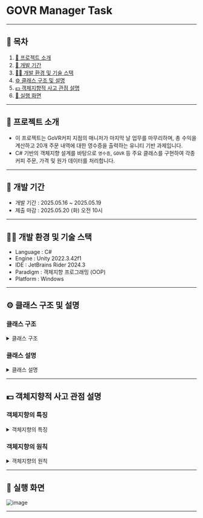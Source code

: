 # GOVR Manager Task

---

## 📖 목차

1. [🔎 프로젝트 소개](#-프로젝트-소개)  
2. [📅 개발 기간](#-개발-기간)  
3. [🧑‍💻 개발 환경 및 기술 스택](#-개발-환경-및-기술-스택)  
4. [⚙️ 클래스 구조 및 설명](#-클래스-구조-및-설명)  
5. [💵 객체지향적 사고 관점 설명](#-객체지향적-사고-관점-설명)  
6. [📸 실행 화면](#-실행-화면)

---

## 🔎 프로젝트 소개

- 이 프로젝트는 GoVR커피 지점의 매니저가 마지막 날 업무를 마무리하며, 총 수익을 계산하고 20개 주문 내역에 대한 영수증을 출력하는 유니티 기반 과제입니다.
- C# 기반의 객체지향 설계를 바탕으로 `영수증`, `GOVR` 등 주요 클래스를 구현하여 각종 커피 주문, 가격 및 원가 데이터를 처리합니다.

---

## 📅 개발 기간

- 개발 기간 : 2025.05.16 ~ 2025.05.19  
- 제출 마감 : 2025.05.20 (화) 오전 10시  

---

## 🧑‍💻 개발 환경 및 기술 스택

- Language : C#  
- Engine : Unity 2022.3.42f1
- IDE : JetBrains Rider 2024.3
- Paradigm : 객체지향 프로그래밍 (OOP)  
- Platform : Windows  

---

## ⚙️ 클래스 구조 및 설명
### 클래스 구조

<details>
  <summary> 클래스 구조 </summary>
    
 Assets/
  └── Scripts/
    ├── 1. Interfaces/
    │     └── IRandomProvider.cs
    ├── 2. Enums/
    │     └── PaymentType.cs
    ├── 3. Objects/
    │     ├── Coffee.cs
    │     └── Payment.cs
    ├── 4. Providers
    │     ├── RandomCoffeeProvider.cs
    │     └── RandomPaymentProvider.cs
    └── 5. Systems/
    │     ├── GOVR.cs
    │     └── Receipts.cs 

</details>

### 클래스 설명

<details>
  <summary> 클래스 설명 </summary>

### 1️⃣ Interface
#### IRandomProvider<T> 인터페이스 (1. Interfaces/IRandomProvider.cs)
- 랜덤 객체 생성 인터페이스

### 2️⃣ Enums
#### PaymentType 열거형 (2. Enums/PaymentType.cs)
- 결제 수단을 열거형으로 정의

### 3️⃣ Objects
#### Coffee 클래스 (3. Objects/Coffee.cs)
- 커피 객체를 정의
  
#### Payment 클래스 (3. Objects/Payment.cs)
- 결제 방식 정보를 담는 객체

### 4️⃣ Providers
#### RandomCoffeeProvider 클래스 (4. Providers/RandomCoffeeProvider.cs)
- 커피 객체 중 하나를 무작위로 반환

#### RandomPaymentProvider 클래스 (4. Providers/RandomPaymentProvider.cs)
- 무작위 결제 수단을 생성하여 반환

### 5️⃣ Systems
#### GOVR 클래스 (5. Systems/GOVR.cs)
- 커피 JSON(Newtonsoft) 데이터 로딩
- 각 오브젝트의(Coffee, Payment) 랜덤 메소드 반환 

#### Receipts 클래스 (5. Systems/Receipts.cs)
- 20회 주문을 수행
- 무작위 커피 및 결제 수단 생성
- 영수증 형태로 로그 출력
- 총 수익 계산

</details>

---

## 💵 객체지향적 사고 관점 설명
### 객체지향의 특징
<details>
  <summary> 객체지향의 특징 </summary>

### 1️⃣ `캡슐화'
![image](https://github.com/user-attachments/assets/ce5ac71e-5382-4258-b666-fdcf526bf01f)
- GOVR.cs에서 생성된 커피와 결제 정보는 Receipts.cs에서 읽기만 하도록 설계하였습니다.
- 외부(Receipts.cs)에서 객체의 상태가 변경되지 않도록 set을 private으로 제한하여 정보 은닉을 강화하였습니다.

### 2️⃣ `추상화`
![image](https://github.com/user-attachments/assets/9e11a619-8564-4dbb-aeea-ab813b84d38e)
- 각 오브젝트(Coffee, Payment)는 랜덤 생성 가능한 객체 라는 공통된 특성을 IRandomProvider<T>로 추상화하여, 동일한 방식으로 사용할 수 있도록 구조화하였습니다.

### 3️⃣ '상속성'
![image](https://github.com/user-attachments/assets/78265c06-519b-454e-844f-0d0202b8e590)
- RandomCoffeeProvider와 RandomPaymentProvider는 각각 IRandomProvider<T>를 상속한 구조로 구성하였습니다.

### 4️⃣ '다형성'
![image](https://github.com/user-attachments/assets/f69ccf9d-8e93-46e0-946c-6bb2bc69f004)
- 서로 다른 클래스를 동일한 방식(GetRandom())으로 사용할 수 있게 구성하였습니다.

</details>

### 객체지향의 원칙
<details>
  <summary> 객체지향의 원칙 </summary>

</details>

---

## 📸 실행 화면
![image](https://github.com/user-attachments/assets/8bf5289b-4b0c-4231-b103-6e762160c6b4)



---
